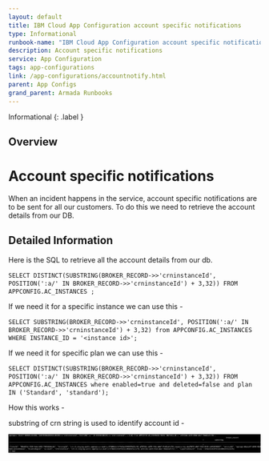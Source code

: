 ```yaml
---
layout: default
title: IBM Cloud App Configuration account specific notifications
type: Informational
runbook-name: "IBM Cloud App Configuration account specific notifications"
description: Account specific notifications
service: App Configuration
tags: app-configurations
link: /app-configurations/accountnotify.html
parent: App Configs
grand_parent: Armada Runbooks
---
```


Informational
{: .label }

## Overview 
# Account specific notifications

When an incident happens in the service, account specific notifications are to be sent for all our customers.  To do this we need to retrieve the account details from our DB.  


## Detailed Information
Here is the SQL to retrieve all the account details from our db. 

```
SELECT DISTINCT(SUBSTRING(BROKER_RECORD->>'crninstanceId', POSITION(':a/' IN BROKER_RECORD->>'crninstanceId') + 3,32)) FROM APPCONFIG.AC_INSTANCES ;
```

If we need it for a specific instance we can use this -

```
SELECT SUBSTRING(BROKER_RECORD->>'crninstanceId', POSITION(':a/' IN BROKER_RECORD->>'crninstanceId') + 3,32) from APPCONFIG.AC_INSTANCES WHERE INSTANCE_ID = '<instance id>';
```
If we need it for specific plan we can use this - 

```
SELECT DISTINCT(SUBSTRING(BROKER_RECORD->>'crninstanceId', POSITION(':a/' IN BROKER_RECORD->>'crninstanceId') + 3,32)) FROM APPCONFIG.AC_INSTANCES where enabled=true and deleted=false and plan IN ('Standard', 'standard');
```

How this works - 

substring of crn string is used to identify account id - 

<img src="./assets/accountnotify.png" width="640" />

